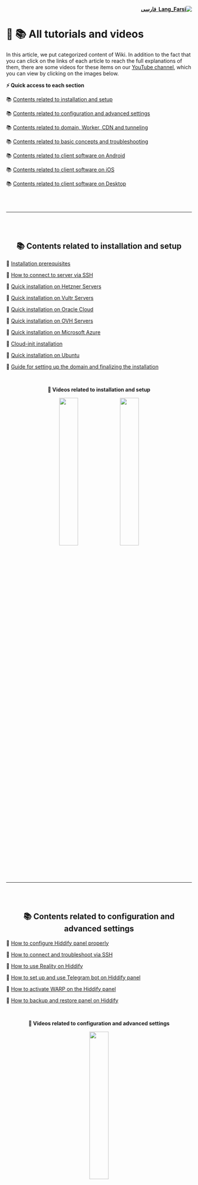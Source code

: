 <div dir="rtl">

[**![Lang_Farsi](https://user-images.githubusercontent.com/125398461/234186932-52f1fa82-52c6-417f-8b37-08fe9250a55f.png) &nbsp;فارسی**](https://github.com/hiddify/hiddify-config/wiki/%D9%87%D9%85%D9%87-%D8%A2%D9%85%D9%88%D8%B2%D8%B4%E2%80%8C%D9%87%D8%A7-%D9%88-%D9%88%DB%8C%D8%AF%D8%A6%D9%88%D9%87%D8%A7)
</div>

# 🎥 📚 All tutorials and videos

In this article, we put categorized content of Wiki. In addition to the fact that you can click on the links of each article to reach the full explanations of them, there are some videos for these items on our [YouTube channel](https://www.youtube.com/@hiddify/videos), which you can view by clicking on the images below.

**⚡️ Quick access to each section**

📚 [Contents related to installation and setup](#-contents-related-to-installation-and-setup)

📚 [Contents related to configuration and advanced settings](#-contents-related-to-configuration-and-advanced-settings)

📚 [Contents related to domain, Worker, CDN and tunneling](#-contents-related-to-domain-worker-cdn-and-tunneling)

📚 [Contents related to basic concepts and troubleshooting](#-contents-related-to-basic-concepts-and-troubleshooting)

📚 [Contents related to client software on Android](#-contents-related-to-client-software-on-android)

📚 [Contents related to client software on iOS](#-contents-related-to-client-software-on-ios)

📚 [Contents related to client software on Desktop](#-contents-related-to-client-software-on-desktop)

<br>
<br>

***
<br>
<br>

<div dir="ltr" align=center>

## 📚 Contents related to installation and setup
</div>

📔 [Installation prerequisites](https://github.com/hiddify/hiddify-config/wiki/Installation-prerequisites)

📔 [How to connect to server via SSH](https://github.com/hiddify/hiddify-config/wiki/How-to-connect-to-server-via-SSH)

📔 [Quick installation on Hetzner Servers](https://github.com/hiddify/hiddify-config/wiki/Quick-installation-on-Hetzner-Servers)

📔 [Quick installation on Vultr Servers](https://github.com/hiddify/hiddify-config/wiki/Quick-installation-on-Vultr-Servers)

📔 [Quick installation on Oracle Cloud](https://github.com/hiddify/hiddify-config/wiki/Quick-Installation-on-Oracle-Cloud)

📔 [Quick installation on OVH Servers](https://github.com/hiddify/hiddify-config/wiki/Quick-Installation-on-OVH-Servers)

📔 [Quick installation on Microsoft Azure](https://github.com/hiddify/hiddify-config/wiki/Quick-Installation-on-Microsoft-Azure)

📔 [Cloud-init installation](https://github.com/hiddify/hiddify-config/wiki/Cloud-init-installation)

📔 [Quick installation on Ubuntu](https://github.com/hiddify/hiddify-config/wiki/Quick-Installation-On-Ubuntu)

📔 [Guide for setting up the domain and finalizing the installation](https://github.com/hiddify/hiddify-config/wiki/Guide-for-Setting-up-the-Domain-and-Finalizing-the-Installation)

<br>
<div dir="ltr" align="center">

**🎥 Videos related to installation and setup**

<a href="https://www.youtube.com/watch?v=PcCfSkMjx4w"><img width="32%" src="https://github.com/hiddify/hiddify-config/assets/125398461/ed55040a-3239-450b-99d9-34b722cee1a9" /></a>
<a href="https://www.youtube.com/watch?v=XSwCE35lqmU"><img width="32%" src="https://user-images.githubusercontent.com/125398461/235692699-f6cc0a42-3742-44d5-be20-783ac0e50fdc.png" /></a>

</div>

<br>
<br>

***
<br>
<br>

<div dir="ltr" align=center>

## 📚 Contents related to configuration and advanced settings
</div>

📔 [How to configure Hiddify panel properly](https://github.com/hiddify/hiddify-config/wiki/How-to-configure-Hiddify-Panel-properly)

📔 [How to connect and troubleshoot via SSH](https://github.com/hiddify/hiddify-config/wiki/How-to-connect-and-troubleshoot-via-SSH)

📔 [How to use Reality on Hiddify](https://github.com/hiddify/hiddify-config/wiki/How-to-use-Reality-on-Hiddify)

📔 [How to set up and use Telegram bot on Hiddify panel](https://github.com/hiddify/hiddify-config/wiki/How-to-set-up-and-use-Telegram-bot-on-Hddify-panel)

📔 [How to activate WARP on the Hiddify panel](https://github.com/hiddify/hiddify-config/wiki/How-to-activate-WARP-on-the-Hiddify-panel)

📔 [How to backup and restore panel on Hiddify](https://github.com/hiddify/hiddify-config/wiki/How-to-backup-and-restore-panel-on-Hiddify)

<br>
<div dir="ltr" align="center">

**🎥 Videos related to configuration and advanced settings**


<a href="https://www.youtube.com/watch?v=nOe7FhajX3g"><img width="32%" src="https://github.com/hiddify/hiddify-config/assets/125398461/661b1164-aca9-4ef6-bce8-781ab2970040" /></a>



</div>
<br>
<br>

***
<br>
<br>
<div dir="ltr" align=center>

## 📚 Contents related to domain, Worker, CDN and tunneling
</div>

📔 [Domain types and how to register them](https://github.com/hiddify/hiddify-config/wiki/Domain-types-and-how-to-register-them)

📔 [Guide for finding a clean Cloudflare IP](https://github.com/hiddify/hiddify-config/wiki/Guide-for-finding-a-clean-Cloudflare-IP)

📔 [Tutorial on automating subdomain registration on Cloudflare](https://github.com/hiddify/hiddify-config/wiki/Get-Cloudflare-API)

📔 [Tutorial for Automatic CDN IP configuration](https://github.com/hiddify/hiddify-config/wiki/Guide-for-using-mode-Auto_CDN_IP-on-Hiddify)

📔 [Tutorial for using wildcard subdomains on Hiddify](https://github.com/hiddify/hiddify-config/wiki/Tutorial-for-using-wildcard-subdomains-on-Hiddify)

📔 [How to use GCore CDN on Cloudflare registered domain](https://github.com/hiddify/hiddify-config/wiki/How-to-use-GCore-CDN-on-Cloudflare-registered-domain)

📔 [Guide for domain fronting](https://github.com/hiddify/hiddify-config/wiki/Guide-for-domain-fronting)

📔 [Using PHP site for subscription link](https://github-com.translate.goog/hiddify/hiddify-config/discussions/689?_x_tr_sl=fa&_x_tr_tl=en&_x_tr_hl=en&_x_tr_pto=wapp)

📔 [How to better manage multiple CDN domains on Hiddify](https://github-com.translate.goog/hiddify/hiddify-config/discussions/332?_x_tr_sl=fa&_x_tr_tl=en&_x_tr_hl=en&_x_tr_pto=wapp)

📔 [How to determine the IRCF subdomains format according to your needs?](https://github-com.translate.goog/hiddify/hiddify-config/discussions/2009?_x_tr_sl=fa&_x_tr_tl=en&_x_tr_hl=en&_x_tr_pto=wapp)

📔 [How to use the Cloudflare worker domain on Hiddify](https://github.com/hiddify/hiddify-config/wiki/How-to-use-the-Cloudflare-worker-domain-on-Hiddify)

📔 [How to setup and use Cloudflare workers](https://github.com/hiddify/hiddify-config/wiki/How-to-set-up-and-use-Cloudflare-workers)

📔 [How to setup relay server using IP Tables tunneling](https://github-com.translate.goog/hiddify/hiddify-config/discussions/129?_x_tr_sl=fa&_x_tr_tl=en&_x_tr_hl=en&_x_tr_pto=wapp)

📔 [How to setup relay server using GOST](https://github-com.translate.goog/hiddify/hiddify-config/discussions/493?_x_tr_sl=fa&_x_tr_tl=en&_x_tr_hl=en&_x_tr_pto=wapp)

📔 [How to setup relay server using WST](https://github-com.translate.goog/hiddify/hiddify-config/discussions/851?_x_tr_sl=fa&_x_tr_tl=en&_x_tr_hl=en&_x_tr_pto=wapp)

<br>
<div dir="ltr" align="center">

**🎥 Videos related to domain, Worker, CDN and Tunneling**


<a href="https://www.youtube.com/watch?v=ea5C93ynkUs"><img width="32%" src="https://github.com/hiddify/hiddify-config/assets/125398461/97edd880-89ee-4f57-9f8d-d9398a3ceea0" /></a>



</div>
<br>
<br>

***
<br>
<br>
<div dir="ltr" align=center>

## 📚 Contents related to basic concepts and troubleshooting
</div>

📔 [How to make sure the server's IP or domain is clean](https://github.com/hiddify/hiddify-config/wiki/How-to-make-sure-the-server's-IP-or-domain-is-clean)

📔 [How to set DNS server](https://github.com/hiddify/hiddify-config/wiki/How-to-set-DNS-server)

📔 [How to check DNS leakage and the way to solve it](https://github-com.translate.goog/hiddify/hiddify-config/discussions/859?_x_tr_sl=fa&_x_tr_tl=en&_x_tr_hl=en&_x_tr_pto=wapp)

📔 [The correct format of admin link](https://github.com/hiddify/hiddify-config/wiki/The-correct-format-of-admin-link)

📔 [Basic concepts related to the internet and  using proxies](https://github.com/hiddify/hiddify-config/wiki/Basic-Concepts)

📔 [How the fragment works and its usage](https://github.com/hiddify/hiddify-config/wiki/How-the-fragment-works-and-its-usage)

📔 [How to disable IP version 6 on Hiddify](https://github.com/hiddify/hiddify-config/wiki/How-to-disable-IP-version-6-on-Hiddify)

📔 [How to transfer files between a server and a computer](https://github.com/hiddify/hiddify-config/wiki/How-to-transfer-files-between-a-server-and-a-computer)

<br>
<br>

***
<br>
<br>
<div dir="ltr" align=center>

## 📚 Contents related to client software on Android
</div>

📔 [Tutorial for HiddifyNG app](https://github.com/hiddify/hiddify-config/wiki/Tutorial-for-HiddifyNG-app)

📔 [Tutorial for HiddifyClashAndroid app](https://github.com/hiddify/hiddify-config/wiki/Tutorial-for-HiddifyClashAndroid-app)

📔 [Tutorial for V2rayNG app](https://github.com/hiddify/hiddify-config/wiki/Tutorial-for-V2rayNG-app)

<br>
<div dir="ltr" align="center">


**🎥 Videos related to client software on Android**


<a href="https://www.youtube.com/watch?v=hVcWJ8Qg1GQ"><img width="32%" src="https://user-images.githubusercontent.com/125398461/235705873-4f6730b7-a23a-4717-95c3-a5a667db1c59.png" /></a>
<a href="https://www.youtube.com/watch?v=mUTfYd1_UCM"><img width="32%" src="https://user-images.githubusercontent.com/125398461/235706386-047d5713-2b07-4aa6-bb6b-6464bdc105ef.png" /></a>
<a href="https://www.youtube.com/watch?v=5AQgbCwHujk"><img width="32%" src="https://user-images.githubusercontent.com/125398461/235707818-ea5ad5dc-8492-4338-8ec0-fc14993fbaaa.png" /></a>
<a href="https://www.youtube.com/watch?v=Ml7XeYp70mM"><img width="32%" src="https://user-images.githubusercontent.com/125398461/235707725-a6d73e32-178b-4163-9fe8-8aab4e4458fe.png" /></a>




</div>

<br>
<br>

***
<br>
<br>

## 📚 Contents related to client software on iOS
</div>

📔 [Tutorial for ShadowRocket app](https://github.com/hiddify/hiddify-config/wiki/Tutorial-for-ShadowRocket-app)

📔 [Tutorial for Stash app](https://github.com/hiddify/hiddify-config/wiki/Tutorial-for-Stash-app)

📔 [Tutorial for FoXray app](https://github.com/hiddify/hiddify-config/wiki/Tutorial-for-FoXray-app)

📔 [Tutorial for Fair VPN app](https://github.com/hiddify/hiddify-config/wiki/Tutorial-for-Fair-VPN-app)

📔 [Tutorial for V2Box app](https://github.com/hiddify/hiddify-config/wiki/Tutorial-for-V2Box-app)


<br>
<div dir="ltr" align="center">

<!--
**🎥 Videos related to client software on iOS**


<a href="https://www.youtube.com/watch?v=hVcWJ8Qg1GQ"><img width="32%" src="https://user-images.githubusercontent.com/125398461/235705873-4f6730b7-a23a-4717-95c3-a5a667db1c59.png" /></a>
-->




</div>

<br>
<br>

***
<br>
<br>

## 📚 Contents related to client software on Desktop
</div>

📔 [Tutorial for HiddifyN software](https://github.com/hiddify/hiddify-config/wiki/Tutorial-for-HiddifyN-software)

📔 [Tutorial for HiddifyClashDesktop software](https://github.com/hiddify/hiddify-config/wiki/Tutorial-for-HiddifyClashDesktop-software)

<br>
<div dir="ltr" align="center">

<!--
**🎥 Videos related to client software on Desktop**


<a href="https://www.youtube.com/watch?v=hVcWJ8Qg1GQ"><img width="32%" src="https://user-images.githubusercontent.com/125398461/235705873-4f6730b7-a23a-4717-95c3-a5a667db1c59.png" /></a>


-->


</div>